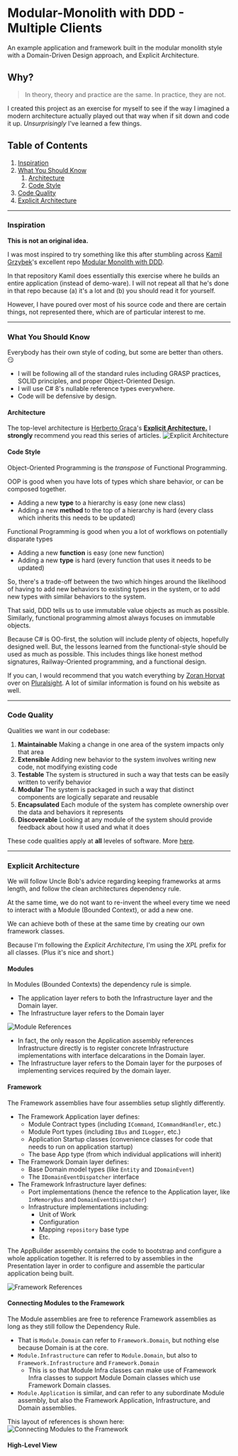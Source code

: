 # Modular-Monolith with DDD - Multiple Clients

An example application and framework built in the modular monolith style with
a Domain-Driven Design approach, and Explicit Architecture.

## Why?

> In theory, theory and practice are the same. In practice, they are not.

I created this project as an exercise for myself to see if the way I imagined a modern architecture
actually played out that way when if sit down and code it up. *Unsurprisingly* I've learned a few things.

## Table of Contents

1. [Inspiration](#Inspiration)
2. [What You Should Know](#what-you-should-know)
   1. [Architecture](#architecture)
   2. [Code Style](#code-style)
3. [Code Quality](#code-quality)
4. [Explicit Architecture](#explicit-architecture)

----

### Inspiration

**This is not an original idea.**

I was most inspired to try something like this after stumbling
across [Kamil Grzybek](http://www.kamilgrzybek.com/)'s excellent
repo [Modular Monolith with DDD](https://github.com/kgrzybek/modular-monolith-with-ddd).

In that repository Kamil does essentially this exercise where he builds an entire application (instead of demo-ware).
I will not repeat all that he's done in that repo because (a) it's a lot and (b) you should read it for yourself.

However, I have poured over most of his source code and there are certain things, not represented there,
which are of particular interest to me.

----

### What You Should Know

Everybody has their own style of coding, but some are better than others. :smirk:

- I will be following all of the standard rules including GRASP practices, SOLID principles, and proper Object-Oriented Design.
- I will use C# 8's nullable reference types everywhere.
- Code will be defensive by design.

#### Architecture

The top-level architecture is [Herberto Graca](https://herbertograca.com/)'s
[**Explicit Architecture.**](https://herbertograca.com/2017/11/16/explicit-architecture-01-ddd-hexagonal-onion-clean-cqrs-how-i-put-it-all-together/)
I **strongly** recommend you read this series of articles.
![Explicit Architecture](docs/ExplicitArchitecture.png)

#### Code Style

Object-Oriented Programming is the *transpose* of Functional Programming. 

OOP is good when you have lots of types which share behavior, or can be composed together.
- Adding a new **type** to a hierarchy is easy (one new class)
- Adding a new **method** to the top of a hierarchy is hard (every class which inherits this needs to be updated)

Functional Programming is good when you a lot of workflows on potentially disparate types
- Adding a new **function** is easy (one new function)
- Adding a new **type** is hard (every function that uses it needs to be updated)

So, there's a trade-off between the two which hinges around the likelihood of
having to add new behaviors to existing types in the system, or to add new types
with similar behaviors to the system.

That said, DDD tells us to use immutable value objects as much as possible. Similarly, functional
programming almost always focuses on immutable objects.

Because C# is OO-first, the solution will include plenty of objects, hopefully designed well. But, the
lessons learned from the functional-style should be used as much as possible. This includes things like honest
method signatures, Railway-Oriented programming, and a functional design.

If you can, I would recommend that you watch everything by [Zoran Horvat](http://www.codinghelmet.com/articles)
over on [Pluralsight](http://www.pluralsight.com/). A lot of similar information is found on his website as well.

----

### Code Quality

Qualities we want in our codebase:
1. **Maintainable** Making a change in one area of the system impacts only that area
2. **Extensible** Adding new behavior to the system involves writing new code, not modifying existing code
3. **Testable** The system is structured in such a way that tests can be easily written to verify behavior
4. **Modular** The system is packaged in such a way that distinct components are logically separate and reusable
5. **Encapsulated** Each module of the system has complete ownership over the data and behaviors it represents
6. **Discoverable** Looking at any module of the system should provide feedback about how it used and what it does

These code qualities apply at **all** leveles of software. More [here](docs/CodeQuality.md).

----

### Explicit Architecture

We will follow Uncle Bob's advice regarding keeping frameworks at arms length, and follow the clean architectures dependency rule.

At the same time, we do not want to re-invent the wheel every time we need to interact with a Module (Bounded Context), or add a new one.

We can achieve both of these at the same time by creating our own framework classes.

Because I'm following the *Explicit Architecture,* I'm using the *XPL* prefix for all classes. (Plus it's nice and short.)

#### Modules

In Modules (Bounded Contexts) the dependency rule is simple.

- The application layer refers to both the Infrastructure layer and the Domain layer.
- The Infrastructure layer refers to the Domain layer

![Module References](docs/Module-References.png)

- In fact, the only reason the Application assembly references Infrastructure directly is to register concrete Infrastructure implementations with
interface delcarations in the Domain layer.
- The Infrastructure layer refers to the Domain layer for the purposes of implementing services required by the domain layer.

#### Framework

The Framework assemblies have four assemblies setup slightly differently.

- The Framework Application layer defines:
  - Module Contract types (including `ICommand`, `ICommandHandler`, etc.)
  - Module Port types (including `IBus` and `ILogger`, etc.)
  - Application Startup classes (convenience classes for code that needs to run on application startup)
  - The base App type (from which individual applications will inherit)
- The Framework Domain layer defines:
  - Base Domain model types (like `Entity` and `IDomainEvent`)
  - The `IDomainEventDispatcher` interface
- The Framework Infrastructure layer defines:
  - Port implementations (hence the refence to the Application layer, like `InMemoryBus` and `DomainEventDispatcher`)
  - Infrastructure implementations including:
    - Unit of Work
    - Configuration
    - Mapping `repository` base type
    - Etc.

The AppBuilder assembly contains the code to bootstrap and configure a whole application together.
It is referred to by assemblies in the Presentation layer in order to configure and assemble the particular application being built.

![Framework References](docs/Framework-References.png)

#### Connecting Modules to the Framework

The Module assemblies are free to reference Framework assemblies as long as they still follow the Dependency Rule.

- That is `Module.Domain` can refer to `Framework.Domain`, but nothing else because Domain is at the core.
- `Module.Infrastructure` can refer to `Module.Domain`, but also to `Framework.Infrastructure` and `Framework.Domain`
  - This is so that Module Infra classes can make use of Framework Infra classes to support Module Domain classes which use Framework Domain classes.
- `Module.Application` is similar, and can refer to any subordinate Module assembly, but also the Framework Application, Infrastructure, and Domain assemblies.

This layout of references is shown here:
![Connecting Modules to the Framework](docs/Connecting-Modules-With-Framework.png)

#### High-Level View

